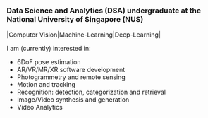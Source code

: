 ### Data Science and Analytics (DSA) undergraduate at the National University of Singapore (NUS)
|Computer Vision|Machine-Learning|Deep-Learning|

I am (currently) interested in:
- 6DoF pose estimation
- AR/VR/MR/XR software development
- Photogrammetry and remote sensing
- Motion and tracking
- Recognition: detection, categorization and retrieval
- Image/Video synthesis and generation
- Video Analytics
